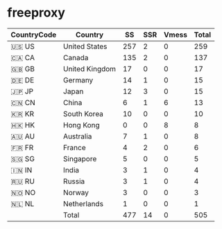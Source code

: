 # freeproxy

|CountryCode|Country|SS|SSR|Vmess|Total|
|  ----  | ----  |  ----  | ----  |  ----  | ----  |
|🇺🇸 US|United States|257|2|0|259|
|🇨🇦 CA|Canada|135|2|0|137|
|🇬🇧 GB|United Kingdom|17|0|0|17|
|🇩🇪 DE|Germany|14|1|0|15|
|🇯🇵 JP|Japan|12|3|0|15|
|🇨🇳 CN|China|6|1|6|13|
|🇰🇷 KR|South Korea|10|0|0|10|
|🇭🇰 HK|Hong Kong|0|0|8|8|
|🇦🇺 AU|Australia|7|1|0|8|
|🇫🇷 FR|France|4|2|0|6|
|🇸🇬 SG|Singapore|5|0|0|5|
|🇮🇳 IN|India|3|1|0|4|
|🇷🇺 RU|Russia|3|1|0|4|
|🇳🇴 NO|Norway|3|0|0|3|
|🇳🇱 NL|Netherlands|1|0|0|1|
||Total|477|14|0|505|
